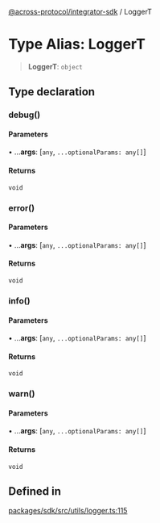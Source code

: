 [@across-protocol/integrator-sdk](../README.md) / LoggerT

# Type Alias: LoggerT

> **LoggerT**: `object`

## Type declaration

### debug()

#### Parameters

• ...**args**: [`any`, `...optionalParams: any[]`]

#### Returns

`void`

### error()

#### Parameters

• ...**args**: [`any`, `...optionalParams: any[]`]

#### Returns

`void`

### info()

#### Parameters

• ...**args**: [`any`, `...optionalParams: any[]`]

#### Returns

`void`

### warn()

#### Parameters

• ...**args**: [`any`, `...optionalParams: any[]`]

#### Returns

`void`

## Defined in

[packages/sdk/src/utils/logger.ts:115](https://github.com/across-protocol/toolkit/blob/291e746cb19cfa8d76835b72ba70acec1a2f9971/packages/sdk/src/utils/logger.ts#L115)
